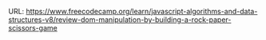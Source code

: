  

 URL: https://www.freecodecamp.org/learn/javascript-algorithms-and-data-structures-v8/review-dom-manipulation-by-building-a-rock-paper-scissors-game